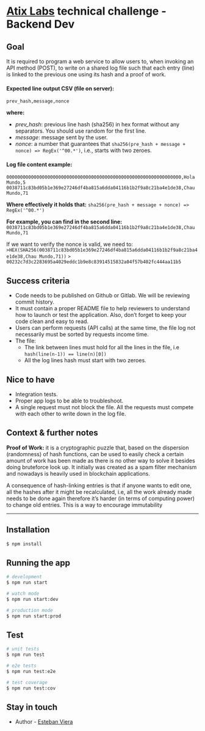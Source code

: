 # [Atix Labs](https://www.atixlabs.com/) technical challenge - Backend Dev

## Goal

It is required to program a web service to allow users to, when invoking an API method (POST), to write on a shared log file such that each entry (line) is linked to the previous one using its hash and a proof of work.

#### Expected line output CSV (file on server):
`prev_hash,message,nonce`

**where:**
- *prev_hash*: previous line hash (sha256) in hex format without any separators. You
should use random for the first line.
- *message*: message sent by the user.
- *nonce*: a number that guarantees that `sha256(pre_hash + message + nonce) => RegEx('^00.*')`, i.e., starts with two zeroes.

#### Log file content example:
`0000000000000000000000000000000000000000000000000000000000000000,Hola Mundo,5`
`0038711c83bd05b1e369e27246df4ba815a6dda04116b1b2f9a8c21ba4e1de38,Chau Mundo,71`

**Where effectively it holds that:**
`sha256(pre_hash + message + nonce) => RegEx('^00.*')`

**For example, you can find in the second line:**
`0038711c83bd05b1e369e27246df4ba815a6dda04116b1b2f9a8c21ba4e1de38,Chau Mundo,71`

If we want to verify the nonce is valid, we need to:
`>HEX(SHA256(0038711c83bd05b1e369e27246df4ba815a6dda04116b1b2f9a8c21ba4e1de38,Chau Mundo,71))`
`> 00232c7d3c2283695a4029eddc1b9e8c83914515832a04f57b402fc444aa11b5`

## Success criteria
- Code needs to be published on Github or Gitlab. We will be reviewing commit history.
- It must contain a proper README file to help reviewers to understand how to launch or
test the application. Also, don’t forget to keep your code clean and easy to read.
- Users can perform requests (API calls) at the same time, the file log not necessarily
must be sorted by requests income time.
- The file:
	- The link between lines must hold for all the lines in the file, i.e
`hash(line(n-1)) == line(n)[0])`
	- All the log lines hash must start with two zeroes.

## Nice to have
-  Integration tests.
- Proper app logs to be able to troubleshoot.
- A single request must not block the file. All the requests must compete with each other to write down in the log file.

## Context & further notes
**Proof of Work:** it is a cryptographic puzzle that, based on the dispersion (randomness) of hash functions, can be used to easily check a certain amount of work has been made as there is no other way to solve it besides doing bruteforce look up. It initially was created as a spam filter mechanism and nowadays is heavily used in blockchain applications.

A consequence of hash-linking entries is that if anyone wants to edit one, all the
hashes after it might be recalculated, i.e, all the work already made needs to be done
again therefore it’s harder (in terms of computing power) to change old entries. This is
a way to encourage immutability

------------

## Installation

```bash
$ npm install
```

## Running the app

```bash
# development
$ npm run start

# watch mode
$ npm run start:dev

# production mode
$ npm run start:prod
```

## Test

```bash
# unit tests
$ npm run test

# e2e tests
$ npm run test:e2e

# test coverage
$ npm run test:cov
```
## Stay in touch

- Author - [Esteban Viera](https://www.linkedin.com/in/esteban-viera/)
